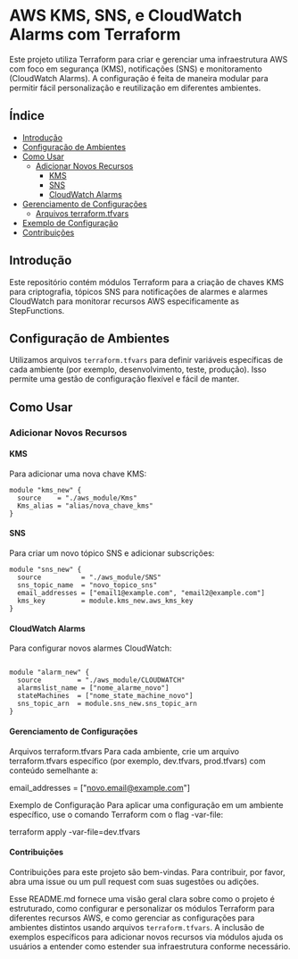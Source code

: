 # AWS KMS, SNS, e CloudWatch Alarms com Terraform

Este projeto utiliza Terraform para criar e gerenciar uma infraestrutura AWS com foco em segurança (KMS), notificações (SNS) e monitoramento (CloudWatch Alarms). A configuração é feita de maneira modular para permitir fácil personalização e reutilização em diferentes ambientes.

## Índice

- [Introdução](#introdução)
- [Configuração de Ambientes](#configuração-de-ambientes)
- [Como Usar](#como-usar)
  - [Adicionar Novos Recursos](#adicionar-novos-recursos)
    - [KMS](#kms)
    - [SNS](#sns)
    - [CloudWatch Alarms](#cloudwatch-alarms)
- [Gerenciamento de Configurações](#gerenciamento-de-configurações)
  - [Arquivos terraform.tfvars](#arquivos-terraformtfvars)
- [Exemplo de Configuração](#exemplo-de-configuração)
- [Contribuições](#contribuições)

## Introdução

Este repositório contém módulos Terraform para a criação de chaves KMS para criptografia, tópicos SNS para notificações de alarmes e alarmes CloudWatch para monitorar recursos AWS especificamente as StepFunctions.

## Configuração de Ambientes

Utilizamos arquivos `terraform.tfvars` para definir variáveis específicas de cada ambiente (por exemplo, desenvolvimento, teste, produção). Isso permite uma gestão de configuração flexível e fácil de manter.

## Como Usar

### Adicionar Novos Recursos

#### KMS

Para adicionar uma nova chave KMS:

```hcl
module "kms_new" {
  source    = "./aws_module/Kms"
  Kms_alias = "alias/nova_chave_kms"
}
```

#### SNS
Para criar um novo tópico SNS e adicionar subscrições:

```hcl
module "sns_new" {
  source          = "./aws_module/SNS"
  sns_topic_name  = "novo_topico_sns"
  email_addresses = ["email1@example.com", "email2@example.com"]
  kms_key         = module.kms_new.aws_kms_key
}
```
#### CloudWatch Alarms
Para configurar novos alarmes CloudWatch:

```hcl

module "alarm_new" {
  source         = "./aws_module/CLOUDWATCH"
  alarmslist_name = ["nome_alarme_novo"]
  stateMachines  = ["nome_state_machine_novo"]
  sns_topic_arn  = module.sns_new.sns_topic_arn
}
```

#### Gerenciamento de Configurações
Arquivos terraform.tfvars
Para cada ambiente, crie um arquivo terraform.tfvars específico (por exemplo, dev.tfvars, prod.tfvars) com conteúdo semelhante a:

email_addresses = ["novo.email@example.com"]

Exemplo de Configuração
Para aplicar uma configuração em um ambiente específico, use o comando Terraform com o flag -var-file:

terraform apply -var-file=dev.tfvars


#### Contribuições
Contribuições para este projeto são bem-vindas. Para contribuir, por favor, abra uma issue ou um pull request com suas sugestões ou adições.



Esse README.md fornece uma visão geral clara sobre como o projeto é estruturado, como configurar e personalizar os módulos Terraform para diferentes recursos AWS, e como gerenciar as configurações para ambientes distintos usando arquivos `terraform.tfvars`. A inclusão de exemplos específicos para adicionar novos recursos via módulos ajuda os usuários a entender como estender sua infraestrutura conforme necessário.



